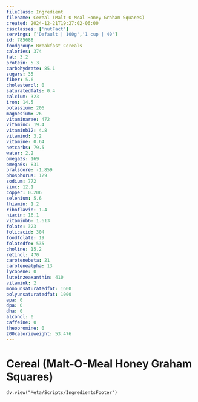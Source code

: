 ```yaml
---
fileClass: Ingredient
filename: Cereal (Malt-O-Meal Honey Graham Squares)
created: 2024-12-21T19:27:02-06:00
cssclasses: ['nutFact']
servings: ['Default | 100g','1 cup | 40']
id: 785688
foodgroup: Breakfast Cereals
calories: 374
fat: 3.2
protein: 5.3
carbohydrate: 85.1
sugars: 35
fiber: 5.6
cholesterol: 0
saturatedfats: 0.4
calcium: 323
iron: 14.5
potassium: 206
magnesium: 26
vitaminarae: 472
vitaminc: 19.4
vitaminb12: 4.8
vitamind: 3.2
vitamine: 0.64
netcarbs: 79.5
water: 2.2
omega3s: 169
omega6s: 831
pralscore: -1.859
phosphorus: 129
sodium: 772
zinc: 12.1
copper: 0.206
selenium: 5.6
thiamin: 1.2
riboflavin: 1.4
niacin: 16.1
vitaminb6: 1.613
folate: 323
folicacid: 304
foodfolate: 19
folatedfe: 535
choline: 15.2
retinol: 470
carotenebeta: 21
carotenealpha: 13
lycopene: 0
luteinzeaxanthin: 410
vitamink: 2
monounsaturatedfat: 1600
polyunsaturatedfat: 1000
epa: 0
dpa: 0
dha: 0
alcohol: 0
caffeine: 0
theobromine: 0
200calorieweight: 53.476
---
```


# Cereal (Malt-O-Meal Honey Graham Squares)

```dataviewjs
dv.view("Meta/Scripts/IngredientsFooter")
```